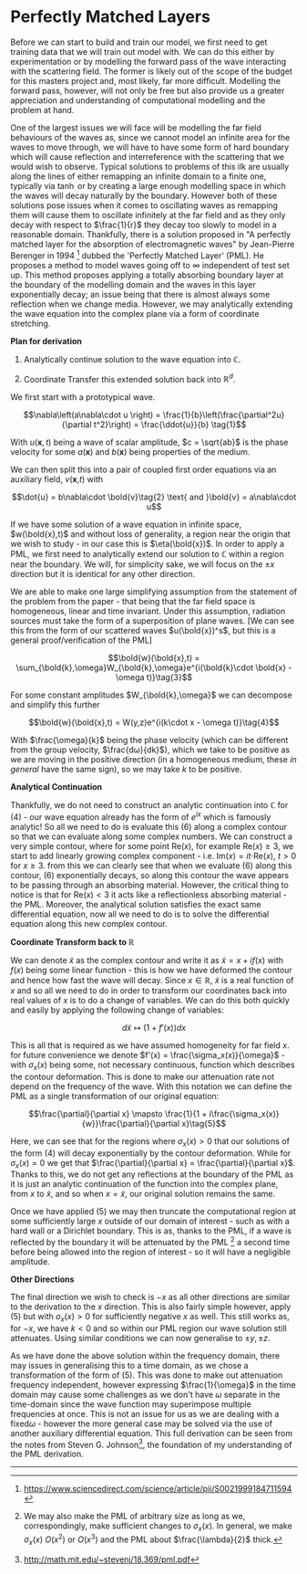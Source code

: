 
Perfectly Matched Layers
=======================

  

Before we can start to build and train our model, we first need to get training data that we will train out model with. We can do this either by experimentation or by modelling the forward pass of the wave interacting with the scattering field. The former is likely out of the scope of the budget for this masters project and, most likely, far more difficult. Modelling the forward pass, however, will not only be free but also provide us a greater appreciation and understanding of computational modelling and the problem at hand.

  

One of the largest issues we will face will be modelling the far field behaviours of the waves as, since we cannot model an infinite area for the waves to move through, we will have to have some form of hard boundary which will cause reflection and interreference with the scattering that we would wish to observe. Typical solutions to problems of this ilk are usually along the lines of either remapping an infinite domain to a finite one, typically via $\tanh$ or by creating a large enough modelling space in which the waves will decay naturally by the boundary. However both of these solutions pose issues when it comes to oscillating waves as remapping them will cause them to oscillate infinitely at the far field and as they only decay with respect to $\frac{1}{r}$ they decay too slowly to model in a reasonable domain. Thankfully, there is a solution proposed in "A perfectly matched layer for the absorption of electromagnetic waves" by Jean-Pierre Berenger in 1994 [^1] dubbed the 'Perfectly Matched Layer' (PML). He proposes a method to model waves going off to $\infty$ independent of test set up. This method proposes applying a totally absorbing boundary layer at the boundary of the modelling domain and the waves in this layer exponentially decay; an issue being that there is almost always some reflection when we change media. However, we may analytically extending the wave equation into the complex plane via a form of coordinate stretching.

  

**Plan for derivation**

1. Analytically continue solution to the wave equation into $\mathbb{C}$.

2. Coordinate Transfer this extended solution back into $\mathbb{R}^d$.

  

We first start with a prototypical wave.

  

$$\nabla\left(a\nabla\cdot u \right) = \frac{1}{b}\left(\frac{\partial^2u}{\partial t^2}\right) = \frac{\ddot{u}}{b} \tag{1}$$

  

With $u($**x**$,t)$ being a wave of scalar amplitude, $c = \sqrt{ab}$ is the phase velocity for some $a($**x**$)$ and $b($**x**$)$ being properties of the medium.

  

We can then split this into a pair of coupled first order equations via an auxiliary field, $v($**x**,$t)$ with

  

$$\dot{u} = b\nabla\cdot  \bold{v}\tag{2} \text{ and }\bold{v} = a\nabla\cdot u$$

  

If we have some solution of a wave equation in infinite space, $w(\bold{x},t)$ and without loss of generality, a region near the origin that we wish to study - in our case this is $\eta(\bold{x})$. In order to apply a PML, we first need to analytically extend our solution to $\mathbb{C}$ within a region near the boundary. We will, for simplicity sake, we will focus on the $\pm x$ direction but it is identical for any other direction.

  

We are able to make one large simplifying assumption from the statement of the problem from the paper - that being that the far field space is homogeneous, linear and time invariant. Under this assumption, radiation sources must take the form of a superposition of plane waves. [We can see this from the form of our scattered waves $u(\bold{x})^s$, but this is a general proof/verification of the PML]

  

$$\bold{w}(\bold{x},t) = \sum_{\bold{k},\omega}W_{\bold{k},\omega}e^{i(\bold{k}\cdot  \bold{x} - \omega t)}\tag{3}$$

  

For some constant amplitudes $W_{\bold{k},\omega}$ we can decompose and simplify this further

  

$$\bold{w}(\bold{x},t) = W(y,z)e^{i(k\cdot x - \omega t)}\tag{4}$$

  

With $\frac{\omega}{k}$ being the phase velocity (which can be different from the group velocity, $\frac{dω}{dk}$), which we take to be positive as we are moving in the positive direction (in a homogeneous medium, these *in general* have the same sign), so we may take $k$ to be positive.

  

**Analytical Continuation**

  

Thankfully, we do not need to construct an analytic continuation into $\mathbb{C}$ for $(4)$ - our wave equation already has the form of $e^{ix}$ which is famously analytic! So all we need to do is evaluate this $(6)$ along a complex contour so that we can evaluate along some complex numbers. We can construct a very simple contour, where for some point Re$(x)$, for example Re$(x) \geq 3$, we start to add linearly growing complex component - i.e. Im$(x) = it\cdot$Re$(x)$, $t > 0$ for $x \geq 3$. from this we can clearly see that when we evaluate $(6)$ along this contour, $(6)$ exponentially decays, so along this contour the wave appears to be passing through an absorbing material. However, the critical thing to notice is that for Re$(x) < 3$ it acts like a reflectionless absorbing material - the PML. Moreover, the analytical solution satisfies the exact same differential equation, now all we need to do is to solve the differential equation along this new complex contour.

**Coordinate Transform back to $\mathbb{R}$**

We can denote $\tilde{x}$ as the complex contour and write it as $\tilde{x} = x + if(x)$ with $f(x)$ being some linear function - this is how we have deformed the contour and hence how fast the wave will decay. Since $x\in\mathbb{R}$, $\tilde{x}$ is a real function of $x$ and so all we need to do in order to transform our coordinates back into real values of $x$ is to do a change of variables. We can do this both quickly and easily by applying the following change of variables: 

$$d\tilde{x} \mapsto \left(1+f'(x)\right)dx$$

This is all that is required as we have assumed homogeneity for far field $x$. for future convenience we denote $f'(x) = \frac{\sigma_x(x)}{\omega}$ - with $\sigma_x(x)$ being some, not necessary continuous, function which describes the contour deformation. This is done to make our attenuation rate not depend on the frequency of the wave. With this notation we can define the PML as a single transformation of our original equation:

$$\frac{\partial}{\partial x} \mapsto \frac{1}{1 + i\frac{\sigma_x(x)}{w}}\frac{\partial}{\partial x}\tag{5}$$

Here, we can see that for the regions where $\sigma_x(x) > 0$ that our solutions of the form (4) will decay exponentially by the contour deformation. While for $\sigma_x(x) = 0$ we get that $\frac{\partial}{\partial x}  = \frac{\partial}{\partial x}$. Thanks to this, we do not get any reflections at the boundary of the PML as it is just an analytic continuation of the function into the complex plane, from $x$ to $\tilde{x}$, and so when $x = \tilde{x}$, our original solution remains the same.

Once we have applied $(5)$ we may then truncate the computational region at some sufficiently large $x$ outside of our domain of interest - such as with a hard wall or a Dirichlet boundary. This is as, thanks to the PML, if a wave is reflected by the boundary it will be attenuated by the PML [^2] a second time before being allowed into the region of interest - so it will have a negligible amplitude. 

**Other Directions**

The final direction we wish to check is $-x$ as all other directions are similar to the derivation to the $x$ direction. This is also fairly simple however, apply $(5)$ but with $\sigma_x(x) > 0$ for sufficiently negative $x$ as well. This still works as, for $-x$, we have $k<0$  and so within our PML region our wave solution still attenuates. Using similar conditions we can now generalise to $\pm y, \pm z$.

As we have done the above solution within the frequency domain, there may issues in generalising this to a time domain, as we chose a transformation of the form of $(5)$. This was done to make out attenuation frequency independent, however expressing $\frac{1}{\omega}$ in the time domain may cause some challenges as we don't have $\omega$ separate in the time-domain since the wave function may superimpose multiple frequencies at once. This is not an issue for us as we are dealing with a fixed$\omega$ - however the more general case may be solved via the use of another auxiliary differential equation. This full derivation can be seen from the notes from Steven G. Johnson[^3], the foundation of my understanding of the PML derivation.

-------

[^1]: https://www.sciencedirect.com/science/article/pii/S0021999184711594

[^2]: We may also make the PML of arbitrary size as long as we, correspondingly, make sufficient changes to $\sigma_x(x)$. In general, we make $\sigma_x(x)$ $O(x^2)$ or $O(x^3)$ and the PML about $\frac{\lambda}{2}$ thick. 

[^3]: http://math.mit.edu/~stevenj/18.369/pml.pdf